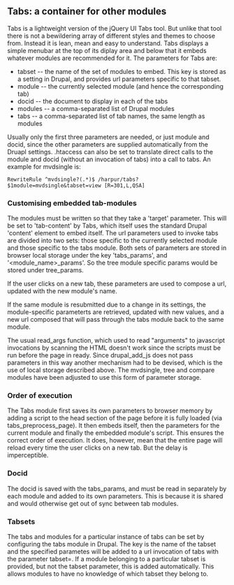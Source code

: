 ## Tabs: a container for other modules
Tabs is a lightweight version of the jQuery UI Tabs tool. But unlike 
that tool there is not a bewildering array of different styles and 
themes to choose from. Instead it is lean, mean and easy to understand. 
Tabs displays a simple menubar at the top of its diplay area and below 
that it embeds whatever modules are recommended for it. The parameters for 
Tabs are:

* tabset -- the name of the set of modules to embed. This key is stored as a 
setting in Drupal, and provides url parameters specific to that tabset. 
* module -- the currently selected module (and hence the corresponding tab)
* docid -- the document to display in each of the tabs
* modules -- a comma-separated list of Drupal modules 
* tabs -- a comma-separated list of tab names, the same length as modules 

Usually only the first three parameters are needed, or just module and 
docid, since the other parameters are supplied automatically from the 
Druapl settings. .htaccess can also be set to translate direct calls to 
the module and docid (without an invocation of tabs) into a call to 
tabs. An example for mvdsingle is:

    RewriteRule ^mvdsingle?(.*)$ /harpur/tabs?$1module=mvdsingle&tabset=view [R=301,L,QSA]
 

### Customising embedded tab-modules
The modules must be written so that they take a 'target' parameter. This 
will be set to 'tab-content' by Tabs, which itself uses the standard 
Drupal 'content' element to embed itself. The url parameters used to 
invoke tabs are divided into two sets: those specific to the currently 
selected module and those specific to the tabs module. Both sets of 
parameters are stored in browser local storage under the key 
'tabs_params', and '<module_name>_params'. So the tree module specific 
params would be stored under tree_params. 

If the user clicks on a new 
tab, these parameters are used to compose a url, updated with the new 
module's name.

If the same module is resubmitted due to a change in its settings, the 
module-specific parameterts are retrieved, updated with new values, and 
a new url composed that will pass through the tabs module back to the 
same module.

The usual read_args function, which used to read "arguments" to 
javascript invocations by scanning the HTML doesn't work since the 
scripts must be run before the page in ready. Since drupal_add_js does 
not pass parameters in this way another mechanism had to be devised, 
which is the use of local storage described above. The mvdsingle, tree 
and compare modules have been adjusted to use this form of parameter 
storage.

### Order of execution
The Tabs module first saves its own parameters to browser memory by adding a 
script to the head section of the page before it is fully loaded (via 
tabs_preprocess_page). It then embeds itself, then the parameters for the 
current module and finally the embedded module's script. This ensures the 
correct order of execution. It does, however, mean that the entire page will 
reload every time the user clicks on a new tab. But the delay is 
imperceptible.

### Docid
The docid is saved with the tabs_params, and must be read in separately by 
each module and added to its own parameters. This is because it is shared and
would otherwise get out of sync between tab modules.

### Tabsets
The tabs and modules for a particular instance of tabs can be set by 
configuring the tabs module in Drupal. The key is the name of the tabset 
and the specified parametes will be added to a url invocation of tabs 
with the parameter tabset=<key>. If a module belonging to a particular 
tabset is provided, but not the tabset parameter, this is added 
automatically. This allows modules to have no knowledge of which tabset 
they belong to.
